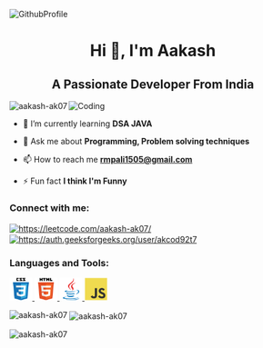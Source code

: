 ![GithubProfile](https://user-images.githubusercontent.com/31867166/196738604-b9b383b9-f5db-4285-8137-1f04be45a117.gif)



<h1 align="center">Hi 👋, I'm Aakash</h1>
<h2 align="center">A Passionate Developer From India</h2>
<img align="right" alt="Coding" width="400" src="https://camo.githubusercontent.com/5ddf73ad3a205111cf8c686f687fc216c2946a75005718c8da5b837ad9de78c9/68747470733a2f2f7468756d62732e6766796361742e636f6d2f4576696c4e657874446576696c666973682d736d616c6c2e676966">
<p align="left"> <img src="https://komarev.com/ghpvc/?username=aakash-ak07&label=Profile%20views&color=0e75b6&style=flat" alt="aakash-ak07" /> </p>

- 🌱 I’m currently learning **DSA JAVA**

- 💬 Ask me about **Programming, Problem solving techniques**

- 📫 How to reach me **rmpali1505@gmail.com**

- ⚡ Fun fact **I think I'm Funny**

<h3 align="left">Connect with me:</h3>
<p align="left">
<a href="https://www.leetcode.com/https://leetcode.com/aakash-ak07/" target="blank"><img align="center" src="https://raw.githubusercontent.com/rahuldkjain/github-profile-readme-generator/master/src/images/icons/Social/leet-code.svg" alt="https://leetcode.com/aakash-ak07/" height="30" width="40" /></a>
<a href="https://auth.geeksforgeeks.org/user/https://auth.geeksforgeeks.org/user/akcod92t7" target="blank"><img align="center" src="https://raw.githubusercontent.com/rahuldkjain/github-profile-readme-generator/master/src/images/icons/Social/geeks-for-geeks.svg" alt="https://auth.geeksforgeeks.org/user/akcod92t7" height="30" width="40" /></a>
</p>

<h3 align="left">Languages and Tools:</h3>
<p align="left"> <a href="https://www.w3schools.com/css/" target="_blank" rel="noreferrer"> <img src="https://raw.githubusercontent.com/devicons/devicon/master/icons/css3/css3-original-wordmark.svg" alt="css3" width="40" height="40"/> </a> <a href="https://www.w3.org/html/" target="_blank" rel="noreferrer"> <img src="https://raw.githubusercontent.com/devicons/devicon/master/icons/html5/html5-original-wordmark.svg" alt="html5" width="40" height="40"/> </a> <a href="https://www.java.com" target="_blank" rel="noreferrer"> <img src="https://raw.githubusercontent.com/devicons/devicon/master/icons/java/java-original.svg" alt="java" width="40" height="40"/> </a> <a href="https://developer.mozilla.org/en-US/docs/Web/JavaScript" target="_blank" rel="noreferrer"> <img src="https://raw.githubusercontent.com/devicons/devicon/master/icons/javascript/javascript-original.svg" alt="javascript" width="40" height="40"/> </a> </p>

<p><img align="left" src="https://github-readme-stats.vercel.app/api/top-langs?username=aakash-ak07&show_icons=true&locale=en&layout=compact" alt="aakash-ak07" /></p>

<p>&nbsp;<img align="center" src="https://github-readme-stats.vercel.app/api?username=aakash-ak07&show_icons=true&locale=en" alt="aakash-ak07" /></p>

<p><img align="center" src="https://github-readme-streak-stats.herokuapp.com/?user=aakash-ak07&" alt="aakash-ak07" /></p>
